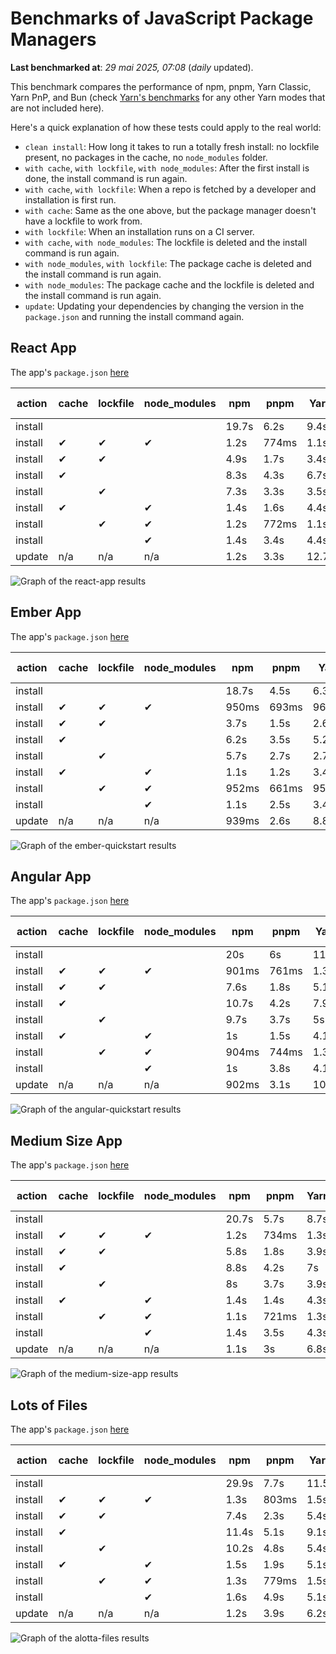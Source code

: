 # Benchmarks of JavaScript Package Managers

**Last benchmarked at**: _29 mai 2025, 07:08_ (_daily_ updated).

This benchmark compares the performance of npm, pnpm, Yarn Classic, Yarn PnP, and Bun (check [Yarn's benchmarks](https://yarnpkg.com/benchmarks) for any other Yarn modes that are not included here).

Here's a quick explanation of how these tests could apply to the real world:

- `clean install`: How long it takes to run a totally fresh install: no lockfile present, no packages in the cache, no `node_modules` folder.
- `with cache`, `with lockfile`, `with node_modules`: After the first install is done, the install command is run again.
- `with cache`, `with lockfile`: When a repo is fetched by a developer and installation is first run.
- `with cache`: Same as the one above, but the package manager doesn't have a lockfile to work from.
- `with lockfile`: When an installation runs on a CI server.
- `with cache`, `with node_modules`: The lockfile is deleted and the install command is run again.
- `with node_modules`, `with lockfile`: The package cache is deleted and the install command is run again.
- `with node_modules`: The package cache and the lockfile is deleted and the install command is run again.
- `update`: Updating your dependencies by changing the version in the `package.json` and running the install command again.

## React App

The app's `package.json` [here](./fixtures/react-app/package.json)

| action  | cache | lockfile | node_modules| npm | pnpm | Yarn | Yarn PnP | Bun |
| ---     | ---   | ---      | ---         | --- | ---  | ---  | ---      | --- |
| install |       |          |             | 19.7s | 6.2s | 9.4s | 4.4s | 1.3s |
| install | ✔     | ✔        | ✔           | 1.2s | 774ms | 1.1s | n/a | 35ms |
| install | ✔     | ✔        |             | 4.9s | 1.7s | 3.4s | 974ms | 451ms |
| install | ✔     |          |             | 8.3s | 4.3s | 6.7s | 4.1s | 419ms |
| install |       | ✔        |             | 7.3s | 3.3s | 3.5s | 969ms | 419ms |
| install | ✔     |          | ✔           | 1.4s | 1.6s | 4.4s | n/a | 34ms |
| install |       | ✔        | ✔           | 1.2s | 772ms | 1.1s | n/a | 32ms |
| install |       |          | ✔           | 1.4s | 3.4s | 4.4s | n/a | 32ms |
| update  | n/a | n/a | n/a | 1.2s | 3.3s | 12.7s | 6.3s | 36ms |

<img alt="Graph of the react-app results" src="results/img/react-app.svg" />

## Ember App

The app's `package.json` [here](./fixtures/ember-quickstart/package.json)

| action  | cache | lockfile | node_modules| npm | pnpm | Yarn | Yarn PnP | Bun |
| ---     | ---   | ---      | ---         | --- | ---  | ---  | ---      | --- |
| install |       |          |             | 18.7s | 4.5s | 6.3s | 3.6s | 1.4s |
| install | ✔     | ✔        | ✔           | 950ms | 693ms | 962ms | n/a | 29ms |
| install | ✔     | ✔        |             | 3.7s | 1.5s | 2.6s | 846ms | 346ms |
| install | ✔     |          |             | 6.2s | 3.5s | 5.2s | 3.2s | 380ms |
| install |       | ✔        |             | 5.7s | 2.7s | 2.7s | 837ms | 343ms |
| install | ✔     |          | ✔           | 1.1s | 1.2s | 3.4s | n/a | 30ms |
| install |       | ✔        | ✔           | 952ms | 661ms | 957ms | n/a | 26ms |
| install |       |          | ✔           | 1.1s | 2.5s | 3.4s | n/a | 25ms |
| update  | n/a | n/a | n/a | 939ms | 2.6s | 8.8s | 4.5s | 28ms |

<img alt="Graph of the ember-quickstart results" src="results/img/ember-quickstart.svg" />

## Angular App

The app's `package.json` [here](./fixtures/angular-quickstart/package.json)

| action  | cache | lockfile | node_modules| npm | pnpm | Yarn | Yarn PnP | Bun |
| ---     | ---   | ---      | ---         | --- | ---  | ---  | ---      | --- |
| install |       |          |             | 20s | 6s | 11.6s | 4.4s | 1.7s |
| install | ✔     | ✔        | ✔           | 901ms | 761ms | 1.3s | n/a | 30ms |
| install | ✔     | ✔        |             | 7.6s | 1.8s | 5.1s | 1.1s | 855ms |
| install | ✔     |          |             | 10.7s | 4.2s | 7.9s | 4s | 826ms |
| install |       | ✔        |             | 9.7s | 3.7s | 5s | 1.1s | 829ms |
| install | ✔     |          | ✔           | 1s | 1.5s | 4.1s | n/a | 31ms |
| install |       | ✔        | ✔           | 904ms | 744ms | 1.3s | n/a | 29ms |
| install |       |          | ✔           | 1s | 3.8s | 4.1s | n/a | 27ms |
| update  | n/a | n/a | n/a | 902ms | 3.1s | 10.4s | 4.2s | 34ms |

<img alt="Graph of the angular-quickstart results" src="results/img/angular-quickstart.svg" />

## Medium Size App

The app's `package.json` [here](./fixtures/medium-size-app/package.json)

| action  | cache | lockfile | node_modules| npm | pnpm | Yarn | Yarn PnP | Bun |
| ---     | ---   | ---      | ---         | --- | ---  | ---  | ---      | --- |
| install |       |          |             | 20.7s | 5.7s | 8.7s | 4.6s | 1.9s |
| install | ✔     | ✔        | ✔           | 1.2s | 734ms | 1.3s | n/a | 32ms |
| install | ✔     | ✔        |             | 5.8s | 1.8s | 3.9s | 1.1s | 481ms |
| install | ✔     |          |             | 8.8s | 4.2s | 7s | 4.1s | 467ms |
| install |       | ✔        |             | 8s | 3.7s | 3.9s | 1.1s | 484ms |
| install | ✔     |          | ✔           | 1.4s | 1.4s | 4.3s | n/a | 33ms |
| install |       | ✔        | ✔           | 1.1s | 721ms | 1.3s | n/a | 29ms |
| install |       |          | ✔           | 1.4s | 3.5s | 4.3s | n/a | 29ms |
| update  | n/a | n/a | n/a | 1.1s | 3s | 6.8s | 4.2s | 41ms |

<img alt="Graph of the medium-size-app results" src="results/img/medium-size-app.svg" />

## Lots of Files

The app's `package.json` [here](./fixtures/alotta-files/package.json)

| action  | cache | lockfile | node_modules| npm | pnpm | Yarn | Yarn PnP | Bun |
| ---     | ---   | ---      | ---         | --- | ---  | ---  | ---      | --- |
| install |       |          |             | 29.9s | 7.7s | 11.5s | 5.4s | 2.9s |
| install | ✔     | ✔        | ✔           | 1.3s | 803ms | 1.5s | n/a | 40ms |
| install | ✔     | ✔        |             | 7.4s | 2.3s | 5.4s | 1.3s | 734ms |
| install | ✔     |          |             | 11.4s | 5.1s | 9.1s | 4.9s | 703ms |
| install |       | ✔        |             | 10.2s | 4.8s | 5.4s | 1.3s | 704ms |
| install | ✔     |          | ✔           | 1.5s | 1.9s | 5.1s | n/a | 40ms |
| install |       | ✔        | ✔           | 1.3s | 779ms | 1.5s | n/a | 37ms |
| install |       |          | ✔           | 1.6s | 4.9s | 5.1s | n/a | 36ms |
| update  | n/a | n/a | n/a | 1.2s | 3.9s | 6.2s | 5s | 94ms |

<img alt="Graph of the alotta-files results" src="results/img/alotta-files.svg" />